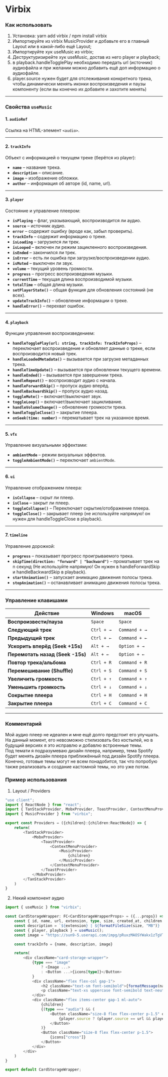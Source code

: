 # Virbix

### Как использовать

1. Установка: yarn add virbix / npm install virbix
2. Импортируйте из virbix MusicProvider и добавьте его в главный Layout или в какой-либо ещё Layout;
3. Импортируйте хук useMusic из virbix;
4. Деструктуризирейте хук useMusic, достав из него player и playback;
5. в playback.handleTogglePlay необходимо передать url (источник) аудиофайла и при желании можно добавить ещё доп информацию о аудиофайле.
6. player.source нужен будет для отслеживания конкретного трека, чтобы динамически менять иконки воспроизведения и паузы компоненту (если вы конечно их добавите и захотите менять)

---

### Свойства `useMusic`

#### 1. `audioRef`
Ссылка на HTML-элемент `<audio>`.

---

#### 2. `trackInfo`
Объект с информацией о текущем треке (берётся из player):
- **`name`** – название трека.
- **`description`** – описание.
- **`image`** – изображение обложки.
- **`author`** – информация об авторе (id, name, url).

---

#### 3. `player`

Состояние и управление плеером:
- **`isPlaying`** – флаг, указывающий, воспроизводится ли аудио.
- **`source`** – источник аудио.
- **`error`** – содержит ошибку (вроде как, забыл проверить).
- **`trackInfo`** – содержит информацию о треке.
- **`isLoading`** – загрузился ли трек.
- **`isLooped`** – включен ли режим зацикленного воспроизведения.
- **`isEnded`** – закончился ли трек.
- **`isError`** – есть ли ошибка при загрузке/воспроизведении аудио.
- **`isMuted`** – выключен ли звук.
- **`volume`** – текущий уровень громкости.
- **`progress`** – прогресс воспроизведения музыки.
- **`currentTime`** – текущая длина воспроизводимой музыки.
- **`totalTime`** – общая длина музыки.
- **`setPlayerState()`** – общая функция для обновления состояний (не всех).
- **`updateTrackInfo()`** – обновление информации о треке.
- **`handleError()`** – перехват ошибок.

---

#### 4. `playback`
Функции управления воспроизведением:
- **`handleTogglePlay(url: string, trackInfo: TrackInfoProps)`** – переключает воспроизведение и обновляет данные о треке, если воспроизводится новый трек.
- **`handleLoadedMetadata()`** – вызывается при загрузке метаданных трека.
- **`handleTimeUpdate()`** – вызывается при обновлении текущего времени.
- **`handleEnded()`** – вызывается при завершении трека.
- **`handleRepeat()`** – воспроизводит аудио с начала.
- **`handleForwardSkip()`** – пропуск аудио вперёд.
- **`handleBackwardSkip()`** – пропуск аудио назад.
- **`toggleMute()`** – включает/выключает звук.
- **`toggleLoop()`** – включает/выключает зацикливание.
- **`handleVolumeChange()`** – обновление громкости трека.
- **`handleToggleClose()`** – закрытие плеера.
- **`onSeek(time: number)`** – перематывает трек на указанное время.

---

#### 5. `vfx`
Управление визуальными эффектами:
- **`ambientMode`** – режим визуальных эффектов.
- **`toggleAmbientMode()`** – переключает `ambientMode`.

---

#### 6. `ui`
Управление отображением плеера:
- **`isCollapse`** – скрыт ли плеер.
- **`isClose`** – закрыт ли плеер.
- **`toggleCollapse()`** – Переключает скрытие/отображение плеера.
- **`toggleClose()`** – закрывает плеер (не используйте напрямую! он нужен для handleToggleClose в playback).

---

#### 7. `timeline`
Управление дорожкой:
- **`progress`** – показывает прогресс проигрываемого трека.
- **`skipTime(direction: "forward" | "backward")`** – проматывает трек на n секунд (Не используйте напрямую! Он нужен в handleForwardSkip и handleBackwardSkip в playback).
- **`startAnimation()`** – запускает анимацию движения полосы трека.
- **`stopAnimation()`** – останавливает анимацию движения полосы трека.

---

### Управление клавишами
| Действие                            | Windows           | macOS            |
|-------------------------------------|-------------------|------------------|
| **Воспроизвести/пауза**             | `Space`           | `Space`          |
| **Следующий трек**                  | `Ctrl + →`        | `Command + →`    |
| **Предыдущий трек**                 | `Ctrl + ←`        | `Command + ←`    |
| **Ускорить вперёд (Seek +15s)**     | `Alt + →`         | `Option + →`     |
| **Перемотать назад (Seek -15s)**    | `Alt + ←`         | `Option + ←`     |
| **Повтор трека/альбома**            | `Ctrl + R`        | `Command + R`    |
| **Перемешивание (Shuffle)**         | `Ctrl + S`        | `Command + S`    |
| **Увеличить громкость**             | `Ctrl + ↑`        | `Command + ↑`    |
| **Уменьшить громкость**             | `Ctrl + ↓`        | `Command + ↓`    |
| **Сокрытие плеера**                 | `Ctrl + H`        | `Command + H`    |
| **Закрытие плеера**                 | `Ctrl + C`        | `Command + C`    |


---

### Комментарий

Мой аудио плеер не идеален и мне ещё долго предстоит его улучшать. </br>
На данный момент, его невозможно стилизовать без костылей, но в будущий версиях я это исправлю и добавлю встроенные темы. </br>
Под темати я подразумеваю дизайн плеера, например, тема Spotify будет менять дизайн плеера приближённый под дизайн Spotify плеера. </br>
Конечно, готовые темы могут не всем понадобится, так что попробую также реализовать и создание кастомной темы, но это уже потом.

### Пример использования

1. Layout / Providers

```ts
"use client";
import { ReactNode } from "react";
import { TanStackProvider, MobxProvider, ToastProvider, ContextMenuProvider } from "./";
import { MusicProvider } from "virbix";

export const Providers = ({children}:{children:ReactNode}) => {
    return(
        <TanStackProvider>
            <MobxProvider>
                <ToastProvider>
                    <ContextMenuProvider>
                        <MusicProvider>
                            {children}
                        </MusicProvider>
                    </ContextMenuProvider>
                </ToastProvider>
            </MobxProvider>
        </TanStackProvider>
    )
}
```

2. Некий компонент аудио
```ts
import { useMusic } from "virbix";

const CardStorageWrapper: FC<CardStorageWrapperProps> = ({...props}) => {
    const { id, name, url, extension, type, size, created_at, children } = props;
    const description = `${extension} | ${formatFileSize(size, "MB")} | ${timestampFormat(created_at, "Year.Month.Day", false)}`;
    const { player, playback } = useMusic();
    const image = "https://sun9-5.userapi.com/impg/pRuxzMAOSYWakx1zTgVTxNXlyCY3DESC4C8DiA/nKZGT1tLSk4.jpg?size=811x811&quality=95&sign=1192e6e644a427cde6c8e89c55d29169&type=album";

    const trackInfo = {name, description, image}

    return(
        <div className="card-storage-wrapper">
            {type === "image"
                ? <Image ...>
                : <Button ...>{icons[type]}</Button>
            }
            <div className="flex flex-col gap-1">
                <h2 className="text-sm font-semibold">{formatMessage(name,18)}</h2>
                <p className="text-xs uppercase font-semibold text-neutral-400">{description}</p>
            </div>
            <div className="flex items-center gap-1 ml-auto">
                {children}
                {(type === "audio") && (
                    <Button className="size-8 flex flex-center p-1.5" onClick={() => playback.handleTogglePlay(url, trackInfo)}>
                        {player.source ? (player.source == url && player.isPlaying ? icons["stop"] : icons["play"]) : icons["play"]}
                    </Button>
                )}
                <Button className="size-8 flex flex-center p-1.5">
                    {icons["cross"]}
                </Button>
            </div>
        </div>
    )
}

export default CardStorageWrapper;
```
